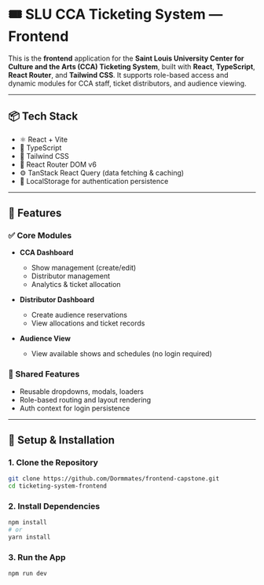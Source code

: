 # 🎟️ SLU CCA Ticketing System — Frontend

This is the **frontend** application for the **Saint Louis University Center for Culture and the Arts (CCA) Ticketing System**, built with **React**, **TypeScript**, **React Router**, and **Tailwind CSS**. It supports role-based access and dynamic modules for CCA staff, ticket distributors, and audience viewing.

---

## 📦 Tech Stack

- ⚛️ React + Vite
- 🧠 TypeScript
- 💄 Tailwind CSS
- 🔁 React Router DOM v6
- ⚙️ TanStack React Query (data fetching & caching)
- 💾 LocalStorage for authentication persistence

---

## 🚀 Features

### ✅ Core Modules

- **CCA Dashboard**

  - Show management (create/edit)
  - Distributor management
  - Analytics & ticket allocation

- **Distributor Dashboard**

  - Create audience reservations
  - View allocations and ticket records

- **Audience View**
  - View available shows and schedules (no login required)

### 🧰 Shared Features

- Reusable dropdowns, modals, loaders
- Role-based routing and layout rendering
- Auth context for login persistence

---

## 🔧 Setup & Installation

### 1. Clone the Repository

```bash
git clone https://github.com/Dormmates/frontend-capstone.git
cd ticketing-system-frontend
```

### 2. Install Dependencies

```bash
npm install
# or
yarn install
```

### 3. Run the App

```bash
npm run dev
```
